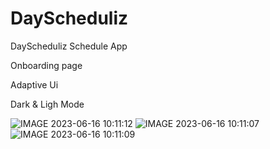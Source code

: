 # DayScheduliz
DayScheduliz Schedule App

Onboarding page

Adaptive Ui

Dark & Ligh Mode

![IMAGE 2023-06-16 10:11:12](https://github.com/MIRZAEVM/DayScheduliz/assets/136708539/3e03667b-40f4-47d2-a272-db526e095177)
![IMAGE 2023-06-16 10:11:07](https://github.com/MIRZAEVM/DayScheduliz/assets/136708539/c620dfc5-76bd-4cff-8be2-7ccd6e9253df)
![IMAGE 2023-06-16 10:11:09](https://github.com/MIRZAEVM/DayScheduliz/assets/136708539/7f4553d8-c692-471d-8601-4d22b2fff4a2)
